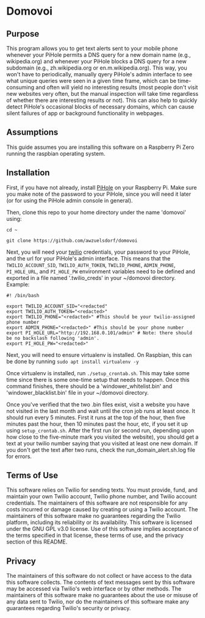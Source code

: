# Domovoi #

## Purpose ##

This program allows you to get text alerts sent to your mobile phone whenever your PiHole permits a DNS query for a new domain name (e.g., wikipedia.org) and whenever your PiHole blocks a DNS query for a new subdomain (e.g., zh.wikipedia.org or en.m.wikipedia.org). This way, you won't have to periodically, manually qyery PiHole's admin interface to see what unique queries were seen in a given time frame, which can be time-consuming and often will yield no interesting results (most people don't visit new websites very often, but the manual inspection will take time regardless of whether there are interesting results or not). This can also help to quickly detect PiHole's occasional blocks of necessary domains, which can cause silent failures of app or background functionality in webpages.

## Assumptions ##

This guide assumes you are installing this software on a Raspberry Pi Zero running the raspbian operating system.

## Installation ##

First, if you have not already, install [PiHole](https://docs.pi-hole.net/) on your Raspberry Pi. Make sure you make note of the password to your PiHole, since you will need it later (or for using the PiHole admin console in general).

Then, clone this repo to your home directory under the name 'domovoi' using:

```
cd ~

git clone https://github.com/awzuelsdorf/domovoi
```

Next, you will need your [twilio](https://www.twilio.com) credentials, your password to your PiHole, and the url for your PiHole's admin interface. This means that the `TWILIO_ACCOUNT_SID`, `TWILIO_AUTH_TOKEN`, `TWILIO_PHONE`, `ADMIN_PHONE`, `PI_HOLE_URL`, and `PI_HOLE_PW` environment variables need to be defined and exported in a file named '.twilio_creds' in your ~/domovoi directory. Example:

```
#! /bin/bash

export TWILIO_ACCOUNT_SID="<redacted"
export TWILIO_AUTH_TOKEN="<redacted>"
export TWILIO_PHONE="<redacted>" #This should be your twilio-assigned phone number
export ADMIN_PHONE="<redacted>" #This should be your phone number
export PI_HOLE_URL="http://192.168.0.101/admin" # Note: there should be no backslash following 'admin'.
export PI_HOLE_PW="<redacted>"
```

Next, you will need to ensure virtualenv is installed. On Raspbian, this can be done by running `sudo apt install virtualenv -y`

Once virtualenv is installed, run `./setup_crontab.sh`. This may take some time since there is some one-time setup that needs to happen. Once this command finishes, there should be a 'windower_whitelist.bin' and 'windower_blacklist.bin' file in your ~/domovoi directory.

Once you've verified that the two .bin files exist, visit a website you have not visited in the last month and wait until the cron job runs at least once. It should run every 5 minutes. First it runs at the top of the hour, then five minutes past the hour, then 10 minutes past the hour, etc, if you set it up using `setup_crontab.sh`. After the first run (or second run, depending upon how close to the five-minute mark you visited the website), you should get a text at your twilio number saying that you visited at least one new domain. If you don't get the text after two runs, check the run_domain_alert.sh.log file for errors.

## Terms of Use ##

This software relies on Twilio for sending texts. You must provide, fund, and maintain your own Twilio account, Twilio phone number, and Twilio account credentials. The maintainers of this software are not responsible for any costs incurred or damage caused by creating or using a Twilio account. The maintainers of this software make no guarantees regarding the Twilio platform, including its reliability or its availability. This software is licensed under the GNU GPL v3.0 license. Use of this software implies acceptance of the terms specified in that license, these terms of use, and the privacy section of this README.

## Privacy ##

The maintainers of this software do not collect or have access to the data this software collects. The contents of text messages sent by this software may be accessed via Twilio's web interface or by other methods. The maintainers of this software make no guarantees about the use or misuse of any data sent to Twilio, nor do the maintainers of this software make any guarantees regarding Twilio's security or privacy.
